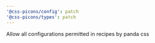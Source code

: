 ```yaml
---
'@css-picons/config': patch
'@css-picons/types': patch
---
```


Allow all configurations permitted in recipes by panda css
